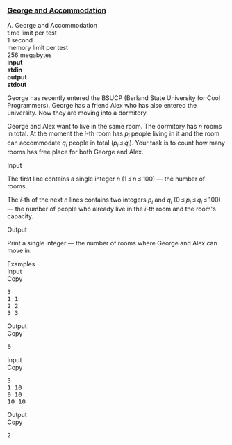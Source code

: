 <h3><a href="https://codeforces.com/contest/467/problem/A" target="_blank" rel="noopener noreferrer">George and Accommodation</a></h3>
<div class="header"><div class="title">A. George and Accommodation</div><div class="time-limit"><div class="property-title">time limit per test</div>1 second</div><div class="memory-limit"><div class="property-title">memory limit per test</div>256 megabytes</div><div class="input-file input-standard" style="font-weight: bold"><div class="property-title">input</div>stdin</div><div class="output-file output-standard" style="font-weight: bold"><div class="property-title">output</div>stdout</div></div><div><p>George has recently entered the BSUCP (Berland State University for Cool Programmers). George has a friend Alex who has also entered the university. Now they are moving into a dormitory. </p><p>George and Alex want to live in the same room. The dormitory has <span class="tex-span"><i>n</i></span> rooms in total. At the moment the <span class="tex-span"><i>i</i></span>-th room has <span class="tex-span"><i>p</i><sub class="lower-index"><i>i</i></sub></span> people living in it and the room can accommodate <span class="tex-span"><i>q</i><sub class="lower-index"><i>i</i></sub></span> people in total (<span class="tex-span"><i>p</i><sub class="lower-index"><i>i</i></sub> ≤ <i>q</i><sub class="lower-index"><i>i</i></sub></span>). Your task is to count how many rooms has free place for both George and Alex.</p></div><div class="input-specification"><div class="section-title">Input</div><p>The first line contains a single integer <span class="tex-span"><i>n</i></span> <span class="tex-span">(1 ≤ <i>n</i> ≤ 100)</span> — the number of rooms.</p><p>The <span class="tex-span"><i>i</i></span>-th of the next <span class="tex-span"><i>n</i></span> lines contains two integers <span class="tex-span"><i>p</i><sub class="lower-index"><i>i</i></sub></span> and <span class="tex-span"><i>q</i><sub class="lower-index"><i>i</i></sub></span> <span class="tex-span">(0 ≤ <i>p</i><sub class="lower-index"><i>i</i></sub> ≤ <i>q</i><sub class="lower-index"><i>i</i></sub> ≤ 100)</span> — the number of people who already live in the <span class="tex-span"><i>i</i></span>-th room and the room's capacity.</p></div><div class="output-specification"><div class="section-title">Output</div><p>Print a single integer — the number of rooms where George and Alex can move in.</p></div><div class="sample-tests"><div class="section-title">Examples</div><div class="sample-test"><div class="input"><div class="title">Input<div title="Copy" data-clipboard-target="#id005904037329977437" id="id0009663976919612538" class="input-output-copier">Copy</div></div><pre id="id005904037329977437">3<br>1 1<br>2 2<br>3 3<br></pre></div><div class="output"><div class="title">Output<div title="Copy" data-clipboard-target="#id004103972793497854" id="id0033222915453081503" class="input-output-copier">Copy</div></div><pre id="id004103972793497854">0<br></pre></div><div class="input"><div class="title">Input<div title="Copy" data-clipboard-target="#id007284032732633151" id="id0037023802925938076" class="input-output-copier">Copy</div></div><pre id="id007284032732633151">3<br>1 10<br>0 10<br>10 10<br></pre></div><div class="output"><div class="title">Output<div title="Copy" data-clipboard-target="#id0013213011874993918" id="id008036248323892895" class="input-output-copier">Copy</div></div><pre id="id0013213011874993918">2<br></pre></div></div></div>
